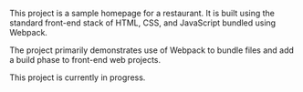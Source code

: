 This project is a sample homepage for a restaurant. It is built using the standard front-end stack of HTML, CSS, and JavaScript bundled using Webpack.

The project primarily demonstrates use of Webpack to bundle files and add a build phase to front-end web projects.

This project is currently in progress.
